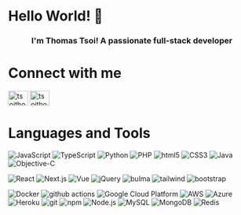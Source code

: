 # Hello World! 👋

<h3 align="center">I'm Thomas Tsoi! A passionate full-stack developer</h3>

# Connect with me
<p align="left">
<a href="https://linkedin.com/in/tsoithomas" target="blank"><img align="center" src="https://raw.githubusercontent.com/rahuldkjain/github-profile-readme-generator/master/src/images/icons/Social/linked-in-alt.svg" alt="tsoithomas" height="30" width="40" /></a>
<a href="https://www.leetcode.com/tsoithomas" target="blank"><img align="center" src="https://raw.githubusercontent.com/rahuldkjain/github-profile-readme-generator/master/src/images/icons/Social/leet-code.svg" alt="tsoithomas" height="30" width="40" /></a>
</p>

# Languages and Tools

<p >
  <img alt="JavaScript" src="https://img.shields.io/badge/-JavaScript-007ACC?style=flat-square&logo=javascript&logoColor=white" />
  <img alt="TypeScript" src="https://img.shields.io/badge/-TypeScript-007ACC?style=flat-square&logo=typescript&logoColor=white" />
  <img alt="Python" src="https://img.shields.io/badge/-Python-43853d?style=flat-square&logo=Python&logoColor=white" />
  <img alt="PHP" src="https://img.shields.io/badge/-PHP-43853d?style=flat-square&logo=Node.js&logoColor=white" />
  <img alt="html5" src="https://img.shields.io/badge/-HTML5-E34F26?style=flat-square&logo=html5&logoColor=white" />
  <img alt="CSS3" src="https://img.shields.io/badge/-CSS3-E34F26?style=flat-square&logo=css3&logoColor=white" />
  <img alt="Java" src="https://img.shields.io/badge/-Java-E34F26?style=flat-square&logo=Java&logoColor=white" />
  <img alt="Objective-C" src="https://img.shields.io/badge/-Objective--C-E34F26?style=flat-square&logo=ObjectiveC&logoColor=white" />
</p>
<p>
  <img alt="React" src="https://img.shields.io/badge/-React-45b8d8?style=flat-square&logo=react&logoColor=white" />
  <img alt="Next.js" src="https://img.shields.io/badge/-Next.js-45b8d8?style=flat-square&logo=nextjs&logoColor=white" />
  <img alt="Vue" src="https://img.shields.io/badge/-vue-45b8d8?style=flat-square&logo=vue&logoColor=white" />
  <img alt="jQuery" src="https://img.shields.io/badge/-jQuery-43853d?style=flat-square&logo=Node.js&logoColor=white" />
  <img alt="bulma" src="https://img.shields.io/badge/-bulma-43853d?style=flat-square&logo=bulma&logoColor=white" />
  <img alt="tailwind" src="https://img.shields.io/badge/-tailwind-43853d?style=flat-square&logo=tailwind&logoColor=white" />
  <img alt="bootstrap" src="https://img.shields.io/badge/-bootstrap-43853d?style=flat-square&logo=bootstrap&logoColor=white" />
</p>
<p>
  <img alt="Docker" src="https://img.shields.io/badge/-Docker-46a2f1?style=flat-square&logo=docker&logoColor=white" />
  <img alt="github actions" src="https://img.shields.io/badge/-Github_Actions-2088FF?style=flat-square&logo=github-actions&logoColor=white" />
  <img alt="Google Cloud Platform" src="https://img.shields.io/badge/-Google_Cloud_Platform-1a73e8?style=flat-square&logo=google-cloud&logoColor=white" />
  <img alt="AWS" src="https://img.shields.io/badge/-AWS-1a73e8?style=flat-square&logo=AWS&logoColor=white" />
  <img alt="Azure" src="https://img.shields.io/badge/-Azure-1a73e8?style=flat-square&logo=Azure&logoColor=white" />
  <img alt="Heroku" src="https://img.shields.io/badge/-Heroku-430098?style=flat-square&logo=heroku&logoColor=white" />
  <img alt="git" src="https://img.shields.io/badge/-Git-F05032?style=flat-square&logo=git&logoColor=white" />
  <img alt="npm" src="https://img.shields.io/badge/-NPM-CB3837?style=flat-square&logo=npm&logoColor=white" />
  <img alt="Node.js" src="https://img.shields.io/badge/-Node.js-43853d?style=flat-square&logo=Node.js&logoColor=white" />
  <img alt="MySQL" src="https://img.shields.io/badge/-MySQL-43853d?style=flat-square&logo=MySQL&logoColor=white" />
  <img alt="MongoDB" src="https://img.shields.io/badge/-MongoDB-43853d?style=flat-square&logo=MongoDB&logoColor=white" />
  <img alt="Redis" src="https://img.shields.io/badge/-Redis-43853d?style=flat-square&logo=Redis&logoColor=white" />
  </p>
